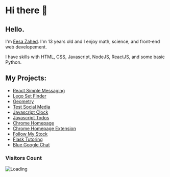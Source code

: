 # Hi there 👋

<!--
**EesaZahed/eesazahed** is a ✨ _special_ ✨ repository because its `README.md` (this file) appears on your GitHub profile.

Here are some ideas to get you started:

- 🔭 I’m currently working on ...
- 🌱 I’m currently learning ...
- 👯 I’m looking to collaborate on ...
- 🤔 I’m looking for help with ...
- 💬 Ask me about ...
- 📫 How to reach me: ...
- 😄 Pronouns: ...
- ⚡ Fun fact: ...
-->

## Hello. 

I'm [Eesa Zahed](https://eesazahed.github.io/website). I'm 13 years old and I enjoy math, science, and front-end web developement.

I have skills with HTML, CSS, Javascript, NodeJS, ReactJS, and some basic Python.

## My Projects:

- [React Simple Messaging](https://github.com/EesaZahed/react-simple-messaging)
- [Lego Set Finder](https://eesazahed.github.io/lego-set-finder/)
- [Geometry](https://eesazahed.github.io/geometry/)
- [Test Social Media](https://eesazahed.github.io/geometry/)
- [Javascript Clock](https://eesazahed.github.io/javascript-clock/)
- [Javascript Todos](https://eesazahed.github.io/js-todos/)
- [Chrome Homepage](https://eesazahed.github.io/homepage/)
- [Chrome Homepage Extension](https://github.com/EesaZahed/chrome-extension-for-homepage)
- [Follow My Stock](https://eesazahed.github.io/follow-my-stock/)
- [Flask Tutoring](https://github.com/EesaZahed/flask-tutoring)
- [Blue Google Chat](https://github.com/EesaZahed/blue-google-chat-chrome-extension)

### Visitors Count

<img align="left" src = "https://profile-counter.glitch.me/eesazahed/count.svg" alt ="Loading">
